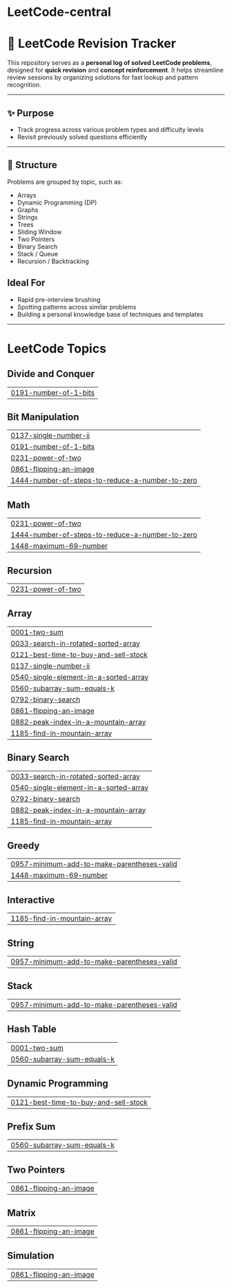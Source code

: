 # LeetCode-central
# 🧠 LeetCode Revision Tracker

This repository serves as a **personal log of solved LeetCode problems**, designed for **quick revision** and **concept reinforcement**. It helps streamline review sessions by organizing solutions for fast lookup and pattern recognition.

---

## ✨ Purpose

- Track progress across various problem types and difficulty levels  
- Revisit previously solved questions efficiently  
---

## 📁 Structure

Problems are grouped by topic, such as:

- Arrays  
- Dynamic Programming (DP)  
- Graphs  
- Strings  
- Trees  
- Sliding Window  
- Two Pointers  
- Binary Search  
- Stack / Queue  
- Recursion / Backtracking  



##  Ideal For

-  Rapid pre-interview brushing  
-  Spotting patterns across similar problems  
-  Building a personal knowledge base of techniques and templates  

---
<!---LeetCode Topics Start-->
# LeetCode Topics
## Divide and Conquer
|  |
| ------- |
| [0191-number-of-1-bits](https://github.com/darshanhase/LeetCode-central/tree/master/0191-number-of-1-bits) |
## Bit Manipulation
|  |
| ------- |
| [0137-single-number-ii](https://github.com/darshanhase/LeetCode-central/tree/master/0137-single-number-ii) |
| [0191-number-of-1-bits](https://github.com/darshanhase/LeetCode-central/tree/master/0191-number-of-1-bits) |
| [0231-power-of-two](https://github.com/darshanhase/LeetCode-central/tree/master/0231-power-of-two) |
| [0861-flipping-an-image](https://github.com/darshanhase/LeetCode-central/tree/master/0861-flipping-an-image) |
| [1444-number-of-steps-to-reduce-a-number-to-zero](https://github.com/darshanhase/LeetCode-central/tree/master/1444-number-of-steps-to-reduce-a-number-to-zero) |
## Math
|  |
| ------- |
| [0231-power-of-two](https://github.com/darshanhase/LeetCode-central/tree/master/0231-power-of-two) |
| [1444-number-of-steps-to-reduce-a-number-to-zero](https://github.com/darshanhase/LeetCode-central/tree/master/1444-number-of-steps-to-reduce-a-number-to-zero) |
| [1448-maximum-69-number](https://github.com/darshanhase/LeetCode-central/tree/master/1448-maximum-69-number) |
## Recursion
|  |
| ------- |
| [0231-power-of-two](https://github.com/darshanhase/LeetCode-central/tree/master/0231-power-of-two) |
## Array
|  |
| ------- |
| [0001-two-sum](https://github.com/darshanhase/LeetCode-central/tree/master/0001-two-sum) |
| [0033-search-in-rotated-sorted-array](https://github.com/darshanhase/LeetCode-central/tree/master/0033-search-in-rotated-sorted-array) |
| [0121-best-time-to-buy-and-sell-stock](https://github.com/darshanhase/LeetCode-central/tree/master/0121-best-time-to-buy-and-sell-stock) |
| [0137-single-number-ii](https://github.com/darshanhase/LeetCode-central/tree/master/0137-single-number-ii) |
| [0540-single-element-in-a-sorted-array](https://github.com/darshanhase/LeetCode-central/tree/master/0540-single-element-in-a-sorted-array) |
| [0560-subarray-sum-equals-k](https://github.com/darshanhase/LeetCode-central/tree/master/0560-subarray-sum-equals-k) |
| [0792-binary-search](https://github.com/darshanhase/LeetCode-central/tree/master/0792-binary-search) |
| [0861-flipping-an-image](https://github.com/darshanhase/LeetCode-central/tree/master/0861-flipping-an-image) |
| [0882-peak-index-in-a-mountain-array](https://github.com/darshanhase/LeetCode-central/tree/master/0882-peak-index-in-a-mountain-array) |
| [1185-find-in-mountain-array](https://github.com/darshanhase/LeetCode-central/tree/master/1185-find-in-mountain-array) |
## Binary Search
|  |
| ------- |
| [0033-search-in-rotated-sorted-array](https://github.com/darshanhase/LeetCode-central/tree/master/0033-search-in-rotated-sorted-array) |
| [0540-single-element-in-a-sorted-array](https://github.com/darshanhase/LeetCode-central/tree/master/0540-single-element-in-a-sorted-array) |
| [0792-binary-search](https://github.com/darshanhase/LeetCode-central/tree/master/0792-binary-search) |
| [0882-peak-index-in-a-mountain-array](https://github.com/darshanhase/LeetCode-central/tree/master/0882-peak-index-in-a-mountain-array) |
| [1185-find-in-mountain-array](https://github.com/darshanhase/LeetCode-central/tree/master/1185-find-in-mountain-array) |
## Greedy
|  |
| ------- |
| [0957-minimum-add-to-make-parentheses-valid](https://github.com/darshanhase/LeetCode-central/tree/master/0957-minimum-add-to-make-parentheses-valid) |
| [1448-maximum-69-number](https://github.com/darshanhase/LeetCode-central/tree/master/1448-maximum-69-number) |
## Interactive
|  |
| ------- |
| [1185-find-in-mountain-array](https://github.com/darshanhase/LeetCode-central/tree/master/1185-find-in-mountain-array) |
## String
|  |
| ------- |
| [0957-minimum-add-to-make-parentheses-valid](https://github.com/darshanhase/LeetCode-central/tree/master/0957-minimum-add-to-make-parentheses-valid) |
## Stack
|  |
| ------- |
| [0957-minimum-add-to-make-parentheses-valid](https://github.com/darshanhase/LeetCode-central/tree/master/0957-minimum-add-to-make-parentheses-valid) |
## Hash Table
|  |
| ------- |
| [0001-two-sum](https://github.com/darshanhase/LeetCode-central/tree/master/0001-two-sum) |
| [0560-subarray-sum-equals-k](https://github.com/darshanhase/LeetCode-central/tree/master/0560-subarray-sum-equals-k) |
## Dynamic Programming
|  |
| ------- |
| [0121-best-time-to-buy-and-sell-stock](https://github.com/darshanhase/LeetCode-central/tree/master/0121-best-time-to-buy-and-sell-stock) |
## Prefix Sum
|  |
| ------- |
| [0560-subarray-sum-equals-k](https://github.com/darshanhase/LeetCode-central/tree/master/0560-subarray-sum-equals-k) |
## Two Pointers
|  |
| ------- |
| [0861-flipping-an-image](https://github.com/darshanhase/LeetCode-central/tree/master/0861-flipping-an-image) |
## Matrix
|  |
| ------- |
| [0861-flipping-an-image](https://github.com/darshanhase/LeetCode-central/tree/master/0861-flipping-an-image) |
## Simulation
|  |
| ------- |
| [0861-flipping-an-image](https://github.com/darshanhase/LeetCode-central/tree/master/0861-flipping-an-image) |
<!---LeetCode Topics End-->
